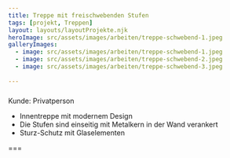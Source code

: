 ```yaml
---
title: Treppe mit freischwebenden Stufen
tags: [projekt, Treppen]
layout: layouts/layoutProjekte.njk
heroImage: src/assets/images/arbeiten/treppe-schwebend-1.jpeg
galleryImages:
  - image: src/assets/images/arbeiten/treppe-schwebend-1.jpeg
  - image: src/assets/images/arbeiten/treppe-schwebend-2.jpeg
  - image: src/assets/images/arbeiten/treppe-schwebend-3.jpeg
  
--- 
```

### 
Kunde: Privatperson
- Innentreppe mit modernem Design
- Die Stufen sind einseitig mit Metalkern in der Wand verankert
- Sturz-Schutz mit Glaselementen

===
